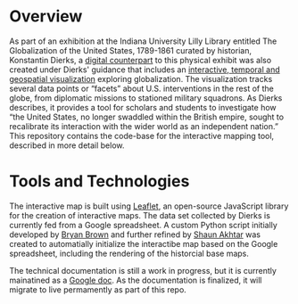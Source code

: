 <h1> Overview </h1>
As part of an exhibition at the Indiana University Lilly Library entitled The Globalization of the United States, 1789-1861 curated by historian, Konstantin Dierks, a <a href="http://globalization1789-1861.indiana.edu">digital counterpart</a> to this physical exhibit was also created under Dierks' guidance that includes an <a href="http://globalization1789-1861.indiana.edu/exhibit/worldmap/index.html">interactive, temporal and geospatial visualization</a> exploring globalization. The visualization tracks several data points or “facets” about U.S. interventions in the rest of the globe, from diplomatic missions to stationed military squadrons. As Dierks describes, it provides a tool for scholars and students to investigate how “the United States, no longer swaddled within the British empire, sought to recalibrate its interaction with the wider world as an independent nation.”  This repository contains the code-base for the interactive mapping tool, described in more detail below.

<h1> Tools and Technologies </h1>
The interactive map is built using <a href="http://leafletjs.com">Leaflet</a>, an open-source JavaScript library for the creation of interactive maps.  The data set collected by Dierks is currently fed from a Google spreadsheet.  A custom Python script initially developed by <a href="https://github.com/bryjbrown">Bryan Brown</a> and further refined by <a href="https://github.com/akhtars">Shaun Akhtar</a> was created to automatially initialize the interactibe map based on the Google spreadsheet, including the rendering of the historcial base maps.

The technical documentation is still a work in progress, but it is currently mainatined as a <a href="https://docs.google.com/document/d/100YxYijUe7VPBEYkGpUuG32EX6u2EhhIDsjdg559x_w/edit?usp=sharing">Google doc</a>.  As the documentation is finalized, it will migrate to live permamently as part of this repo.  
